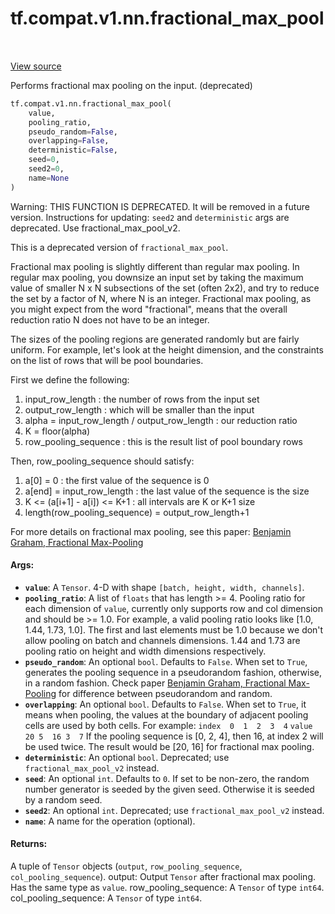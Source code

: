 <div itemscope itemtype="http://developers.google.com/ReferenceObject">
<meta itemprop="name" content="tf.compat.v1.nn.fractional_max_pool" />
<meta itemprop="path" content="Stable" />
</div>

# tf.compat.v1.nn.fractional_max_pool

<!-- Insert buttons -->

<table class="tfo-notebook-buttons tfo-api" align="left">
</table>

<a target="_blank" href="/code/stable/tensorflow/python/ops/nn_ops.py">View source</a>



<!-- Start diff -->
Performs fractional max pooling on the input. (deprecated)

``` python
tf.compat.v1.nn.fractional_max_pool(
    value,
    pooling_ratio,
    pseudo_random=False,
    overlapping=False,
    deterministic=False,
    seed=0,
    seed2=0,
    name=None
)
```



<!-- Placeholder for "Used in" -->

Warning: THIS FUNCTION IS DEPRECATED. It will be removed in a future version.
Instructions for updating:
`seed2` and `deterministic` args are deprecated.  Use fractional_max_pool_v2.

This is a deprecated version of `fractional_max_pool`.

Fractional max pooling is slightly different than regular max pooling.  In
regular max pooling, you downsize an input set by taking the maximum value of
smaller N x N subsections of the set (often 2x2), and try to reduce the set by
a factor of N, where N is an integer.  Fractional max pooling, as you might
expect from the word "fractional", means that the overall reduction ratio N
does not have to be an integer.

The sizes of the pooling regions are generated randomly but are fairly
uniform.  For example, let's look at the height dimension, and the constraints
on the list of rows that will be pool boundaries.

First we define the following:

1.  input_row_length : the number of rows from the input set
2.  output_row_length : which will be smaller than the input
3.  alpha = input_row_length / output_row_length : our reduction ratio
4.  K = floor(alpha)
5.  row_pooling_sequence : this is the result list of pool boundary rows

Then, row_pooling_sequence should satisfy:

1.  a[0] = 0 : the first value of the sequence is 0
2.  a[end] = input_row_length : the last value of the sequence is the size
3.  K <= (a[i+1] - a[i]) <= K+1 : all intervals are K or K+1 size
4.  length(row_pooling_sequence) = output_row_length+1

For more details on fractional max pooling, see this paper: [Benjamin Graham,
Fractional Max-Pooling](http://arxiv.org/abs/1412.6071)

#### Args:


* <b>`value`</b>: A `Tensor`. 4-D with shape `[batch, height, width, channels]`.
* <b>`pooling_ratio`</b>: A list of `floats` that has length >= 4.  Pooling ratio for
  each dimension of `value`, currently only supports row and col dimension
  and should be >= 1.0. For example, a valid pooling ratio looks like [1.0,
  1.44, 1.73, 1.0]. The first and last elements must be 1.0 because we don't
  allow pooling on batch and channels dimensions.  1.44 and 1.73 are pooling
  ratio on height and width dimensions respectively.
* <b>`pseudo_random`</b>: An optional `bool`.  Defaults to `False`. When set to `True`,
  generates the pooling sequence in a pseudorandom fashion, otherwise, in a
  random fashion. Check paper [Benjamin Graham, Fractional
  Max-Pooling](http://arxiv.org/abs/1412.6071) for difference between
  pseudorandom and random.
* <b>`overlapping`</b>: An optional `bool`.  Defaults to `False`.  When set to `True`,
  it means when pooling, the values at the boundary of adjacent pooling
  cells are used by both cells. For example:
  `index  0  1  2  3  4`
  `value  20 5  16 3  7`
  If the pooling sequence is [0, 2, 4], then 16, at index 2 will be used
  twice.  The result would be [20, 16] for fractional max pooling.
* <b>`deterministic`</b>: An optional `bool`.  Deprecated; use `fractional_max_pool_v2`
  instead.
* <b>`seed`</b>: An optional `int`.  Defaults to `0`.  If set to be non-zero, the
  random number generator is seeded by the given seed.  Otherwise it is
  seeded by a random seed.
* <b>`seed2`</b>: An optional `int`.  Deprecated; use `fractional_max_pool_v2` instead.
* <b>`name`</b>: A name for the operation (optional).


#### Returns:


A tuple of `Tensor` objects (`output`, `row_pooling_sequence`,
`col_pooling_sequence`).
  output: Output `Tensor` after fractional max pooling.  Has the same type as
    `value`.
  row_pooling_sequence: A `Tensor` of type `int64`.
  col_pooling_sequence: A `Tensor` of type `int64`.